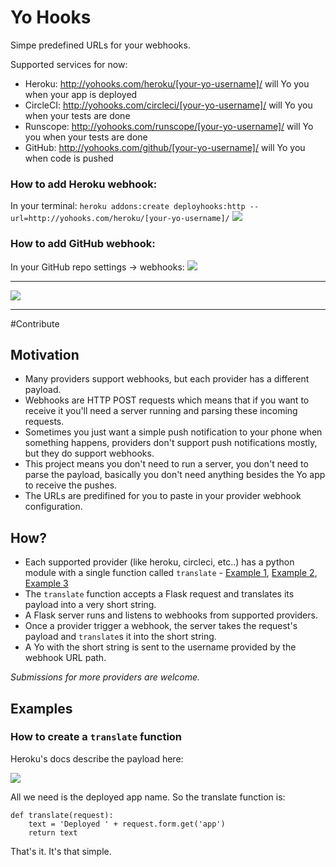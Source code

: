 # Yo Hooks

Simpe predefined URLs for your webhooks.

Supported services for now:
- Heroku: http://yohooks.com/heroku/[your-yo-username]/ will Yo you when your app is deployed
- CircleCI: http://yohooks.com/circleci/[your-yo-username]/ will Yo you when your tests are done 
- Runscope: http://yohooks.com/runscope/[your-yo-username]/ will Yo you when your tests are done
- GitHub: http://yohooks.com/github/[your-yo-username]/ will Yo you when code is pushed

### How to add Heroku webhook:
In your terminal:
```heroku addons:create deployhooks:http --url=http://yohooks.com/heroku/[your-yo-username]/```
![](http://cl.ly/2K0Z0G0U0w2z/Screen%20Shot%202016-02-11%20at%2010.58.33%20PM.png)

### How to add GitHub webhook:

In your GitHub repo settings -> webhooks:
![](http://cl.ly/0N3J1A280E3g/Screen%20Shot%202016-02-12%20at%2012.48.10%20PM.png)

---

![](http://cl.ly/0A0n0q2y050e/Screen%20Shot%202016-02-12%20at%203.57.34%20PM.png)  

---

#Contribute

## Motivation
* Many providers support webhooks, but each provider has a different payload.
* Webhooks are HTTP POST requests which means that if you want to receive it you'll need a server running and parsing these incoming requests.
* Sometimes you just want a simple push notification to your phone when something happens, providers don't support push notifications mostly, but they do support webhooks.
* This project means you don't need to run a server, you don't need to parse the payload, basically you don't need anything besides the Yo app to receive the pushes.
* The URLs are predifined for you to paste in your provider webhook configuration.

## How?
* Each supported provider (like heroku, circleci, etc..) has a python module with a single function called `translate` - [Example 1](https://github.com/YoApp/yo-hooks/blob/master/heroku.py), [Example 2](https://github.com/YoApp/yo-hooks/blob/master/github.py), [Example 3](https://github.com/YoApp/yo-hooks/blob/master/circleci.py)
* The `translate` function accepts a Flask request and translates its payload into a very short string.
* A Flask server runs and listens to webhooks from supported providers.
* Once a provider trigger a webhook, the server takes the request's payload and `translate`s it into the short string.
* A Yo with the short string is sent to the username provided by the webhook URL path.

*Submissions for more providers are welcome.*

## Examples

### How to create a `translate` function

Heroku's docs describe the payload here:

![](http://cl.ly/2d0w360A2P1J/Screen%20Shot%202016-02-11%20at%207.26.03%20PM.png)

All we need is the deployed app name. So the translate function is:
```
def translate(request):
    text = 'Deployed ' + request.form.get('app')
    return text
```
That's it.
It's that simple.

